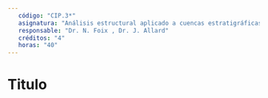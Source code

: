 ```yaml
---
   código: "CIP.3*"
   asignatura: "Análisis estructural aplicado a cuencas estratigráficas"
   responsable: "Dr. N. Foix , Dr. J. Allard"
   créditos: "4"
   horas: "40"
---
```

# Titulo

<!--stackedit_data:
eyJoaXN0b3J5IjpbLTIxMTMyMjk1ODldfQ==
-->